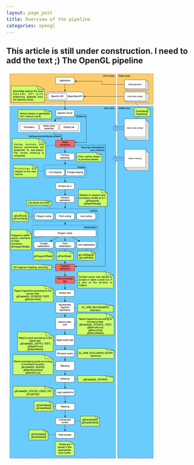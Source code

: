 ```yaml
---
layout: page_post
title: Overview of the pipeline
categories: opengl
---
```

__This article is still under construction. I need to add the text ;)__
The OpenGL pipeline
-------------------
![Example 1](/files/pipeline.png "The OpenGL pipeline")
